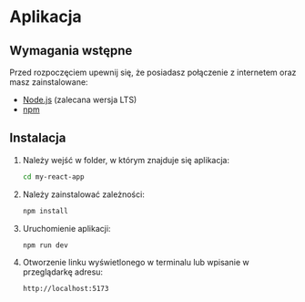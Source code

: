 # Aplikacja

## Wymagania wstępne

Przed rozpoczęciem upewnij się, że posiadasz połączenie z internetem oraz masz
zainstalowane:

-   [Node.js](https://nodejs.org/) (zalecana wersja LTS)
-   [npm](https://www.npmjs.com/)

## Instalacja

1. Należy wejść w folder, w którym znajduje się aplikacja:

    ```bash
    cd my-react-app
    ```

2. Należy zainstalować zależności:

    ```bash
    npm install
    ```

3. Uruchomienie aplikacji:

    ```bash
    npm run dev
    ```

4. Otworzenie linku wyświetlonego w terminalu lub wpisanie w przeglądarkę
   adresu:

    ```bash
    http://localhost:5173
    ```
